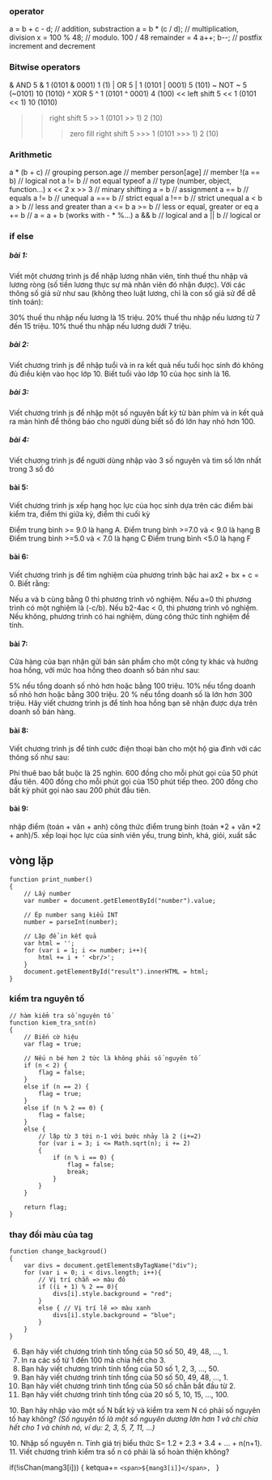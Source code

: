 ### operator
a = b + c - d;      // addition, substraction
a = b * (c / d);    // multiplication, division
x = 100 % 48;       // modulo. 100 / 48 remainder = 4
a++; b--;           // postfix increment and decrement
### Bitwise operators
&	AND 	 5 & 1 (0101 & 0001)	1 (1)
|	OR 	 5 | 1 (0101 | 0001)	5 (101)
~	NOT 	 ~ 5 (~0101)	10 (1010)
^	XOR 	 5 ^ 1 (0101 ^ 0001)	4 (100)
<<	left shift 	 5 << 1 (0101 << 1)	10 (1010)
>>	right shift 	 5 >> 1 (0101 >> 1)	2 (10)
>>>	zero fill right shift 	 5 >>> 1 (0101 >>> 1)	2 (10)
### Arithmetic
a * (b + c)         // grouping
person.age          // member
person[age]         // member
!(a == b)           // logical not
a != b              // not equal
typeof a            // type (number, object, function...)
x << 2  x >> 3      // minary shifting
a = b               // assignment
a == b              // equals
a != b              // unequal
a === b             // strict equal
a !== b             // strict unequal
a < b   a > b       // less and greater than
a <= b  a >= b      // less or equal, greater or eq
a += b              // a = a + b (works with - * %...)
a && b              // logical and
a || b              // logical or
### if else

##### bài 1:
Viết một chương trình js để nhập lương nhân viên, tính thuế thu nhập và lương ròng (số tiền lương thực sự mà nhân viên đó nhận được). Với các thông số giả sử như sau (không theo luật lương, chỉ là con số giả sử để dễ tính toán):

30% thuế thu nhập nếu lương là 15 triệu.
20% thuế thu nhập nếu lương từ 7 đến 15 triệu.
10% thuế thu nhập nếu lương dưới 7 triệu.

##### bài 2:

Viết chương trình js để nhập tuổi và in ra kết quả nếu tuổi học sinh đó
 không đủ điều kiện vào học lớp 10. Biết tuổi vào lớp 10 của học sinh là 16.

##### bài 3:

Viết chương trình js để nhập một số nguyên bất 
kỳ từ bàn phím và in kết quả ra màn hình để thông báo cho người dùng biết số đó lớn hay nhỏ hơn 100.
##### bài 4:
Viết chương trình js để người dùng nhập vào 3 số nguyên và tìm số lớn nhất trong 3 số đó

 #### bài 5:

 Viết chương trình js xếp hạng học lực của học sinh dựa trên các điểm bài kiểm tra, điểm thi giữa kỳ, điểm thi cuối kỳ

 Điểm trung bình >= 9.0 là hạng A.
Điểm trung bình >=7.0 và < 9.0 là hạng B
Điểm trung bình >=5.0 và < 7.0 là hạng C
Điểm trung bình <5.0 là hạng F

 #### bài 6:
Viết chương trình js để tìm nghiệm của phương trình bậc hai ax2 + bx + c = 0. Biết rằng:

Nếu a và b cùng bằng 0 thì phương trình vô nghiệm.
Nếu a=0 thì phương trình có một nghiệm là (-c/b).
Nếu b2-4ac < 0, thì phương trình vô nghiệm.
Nếu không, phương trình có hai nghiệm, dùng công thức tính nghiệm để tính.

#### bài 7:

Cửa hàng của bạn nhận gửi bán sản phẩm cho một công ty khác và hưởng hoa hồng, với mức hoa hồng theo doanh số bán như sau:

5% nếu tổng doanh số nhỏ hơn hoặc bằng 100 triệu.
10% nếu tổng doanh số nhỏ hơn hoặc bằng 300 triệu.
20 % nếu tổng doanh số là lớn hơn 300 triệu.
Hãy viết chương trình js để tính hoa hồng bạn sẽ nhận được dựa trên doanh số bán hàng.

#### bài 8:

Viết chương trình js để tính cước điện thoại bàn cho một hộ gia đình với các thông số như sau:

Phí thuê bao bắt buộc là 25 nghìn.
600 đồng cho mỗi phút gọi của 50 phút đầu tiên.
400 đồng cho mỗi phút gọi của 150 phút tiếp theo.
200 đồng cho bất kỳ phút gọi nào sau 200 phút đầu tiên.

#### bài 9:

nhập điểm (toán + văn + anh) 
công thức điểm trung bình  (toán *2 + văn *2 + anh)/5.
xếp loại học lực của sinh viên yếu, trung bình, khá, giỏi, xuất sắc

## vòng lặp

```
function print_number()
{
    // Lấy number
    var number = document.getElementById("number").value;
 
    // Ép number sang kiểu INT
    number = parseInt(number);
 
    // Lặp để in kết quả
    var html = '';
    for (var i = 1; i <= number; i++){
        html += i + ' <br/>';
    }
    document.getElementById("result").innerHTML = html;
}
```
### kiểm tra nguyên tố
```
// hàm kiểm tra số nguyên tố
function kiem_tra_snt(n)
{
    // Biến cờ hiệu
    var flag = true;
 
    // Nếu n bé hơn 2 tức là không phải số nguyên tố
    if (n < 2) {
        flag = false;
    }
    else if (n == 2) {
        flag = true;
    }
    else if (n % 2 == 0) {
        flag = false;
    }
    else {
        // lặp từ 3 tới n-1 với bước nhảy là 2 (i+=2)
        for (var i = 3; i <= Math.sqrt(n); i += 2)
        {
            if (n % i == 0) {
                flag = false;
                break;
            }
        }
    }
 
    return flag;
}
 ```

 ### thay đổi màu của tag

 ```
 function change_backgroud()
{
    var divs = document.getElementsByTagName("div");
    for (var i = 0; i < divs.length; i++){
        // Vị trí chẵn => màu đỏ
        if ((i + 1) % 2 == 0){
            divs[i].style.background = "red";
        }
        else { // Vị trí lẽ => màu xanh
            divs[i].style.background = "blue";
        }
    }
}

```

6. Bạn hãy viết chương trình tính tổng của 50 số 50, 49, 48, ..., 1.
3. In ra các số từ 1 đến 100 mà chia hết cho 3.
5. Bạn hãy viết chương trình tính tổng của 50 số 1, 2, 3, ..., 50.
6. Bạn hãy viết chương trình tính tổng của 50 số 50, 49, 48, ..., 1.
7. Bạn hãy viết chương trình tình tổng của 50 số chẵn bắt đầu từ 2.
8. Bạn hãy viết chương trình tính tổng của 20 số 5, 10, 15, ..., 100.
<p>10. Bạn hãy nhập vào một số N bất kỳ và kiểm tra xem N có phải số nguyên tố hay không?&nbsp;<em>(Số nguyên tố là một số nguyên dương lớn hơn 1 và chỉ chia hết cho 1 và chính nó, ví dụ: 2, 3, 5, 7, 11, ...)</em></p>
10. Nhập số nguyên n. Tính giá trị biểu thức S= 1.2 + 2.3 + 3.4 + ... + n(n+1).
11. Viết chương trình kiểm tra số n có phải là số hoàn thiện không?

 if(!isChan(mang3[i])) {
      ketqua+= `<span>${mang3[i]}</span>, `
    }